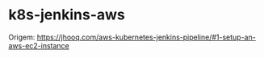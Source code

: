 # k8s-jenkins-aws

Origem: https://jhooq.com/aws-kubernetes-jenkins-pipeline/#1-setup-an-aws-ec2-instance
